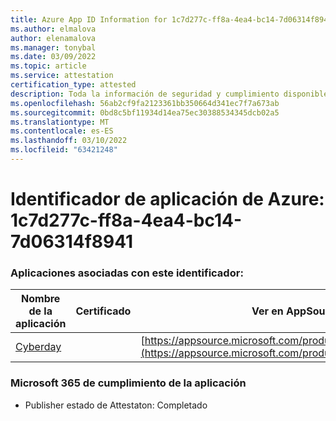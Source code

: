 ```yaml
---
title: Azure App ID Information for 1c7d277c-ff8a-4ea4-bc14-7d06314f8941
ms.author: elmalova
author: elenamalova
ms.manager: tonybal
ms.date: 03/09/2022
ms.topic: article
ms.service: attestation
certification_type: attested
description: Toda la información de seguridad y cumplimiento disponible para 1c7d277c-ff8a-4ea4-bc14-7d06314f8941.
ms.openlocfilehash: 56ab2cf9fa2123361bb350664d341ec7f7a673ab
ms.sourcegitcommit: 0bd8c5bf11934d14ea75ec30388534345dcb02a5
ms.translationtype: MT
ms.contentlocale: es-ES
ms.lasthandoff: 03/10/2022
ms.locfileid: "63421248"
---
```

# <a name="azure-app-id-1c7d277c-ff8a-4ea4-bc14-7d06314f8941"></a>Identificador de aplicación de Azure: 1c7d277c-ff8a-4ea4-bc14-7d06314f8941


### <a name="apps-associated-with-this-id"></a>Aplicaciones asociadas con este identificador:
| **Nombre de la aplicación** | **Certificado** | **Ver en AppSource** |
|--------------|---------------|-----------------------|
| [Cyberday](https://docs.microsoft.com/microsoft-365-app-certification/forward/WA200001774) |  | [https://appsource.microsoft.com/product/office/WA200001774](https://appsource.microsoft.com/product/office/WA200001774) |

### <a name="microsoft-365-app-compliance-status"></a>Microsoft 365 de cumplimiento de la aplicación
- Publisher estado de Attestaton: Completado
